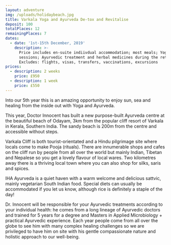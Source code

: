 ```yaml
---
layout: adventure
img: /uploads/holidaybeach.jpg
title: Varkala Yoga and Ayurveda De-tox and Revitalise
deposit: 100
totalPlaces: 12
remainingPlaces: 7
dates:
  - date: '1st-15th December, 2019'
    description: >-
      Price includes en-suite indiivdual accommodation; most meals; Yoga
      sessions; Ayurvedic treatment and herbal medicines during the retreat.
      Excludes: flights, visas, transfers, vaccinations, excursions 
prices:
  - description: 2 weeks
    price: £950
  - description: 1 week
    price: £550
---
```


Into our 5th year this is an amazing opportunity to enjoy sun, sea and healing from the inside out with Yoga and Ayurveda.

This year, Doctor Innocent has built a new purpose-built Ayurveda centre at the beautiful beach of Odayam, 3km from the popular cliff resort of Varkala in Kerala, Southern India. The sandy beach is 200m from the centre and accessible without steps.

Varkala Cliff is both tourist-orientated and a Hindu pilgrimage site where locals come to make Pooja
(rituals). There are innumerable shops and cafes on the cliff run by people from all over the world
but mainly Indian, Tibetan and Nepalese so you get a lovely flavour of local wares. Two kilometres
away there is a thriving local town where you can also shop for silks, saris and spices.

IHA Ayurveda is a quiet haven with a warm welcome and delicious sattvic, mainly vegetarian South
Indian food. Special diets can usually be accommodated if you let us know, although rice is definitely
a staple of the day!

Dr. Innocent will be responsible for your Ayurvedic treatments according to your individual health:
he comes from a long lineage of Ayurvedic doctors and trained for 5 years for a degree and Masters
in Applied Microbiology + practical Ayurvedic experience. Each year people come from all over the
globe to see him with many complex healing challenges so we are privileged to have him on site with
his gentle compassionate nature and holistic approach to our well-being.

